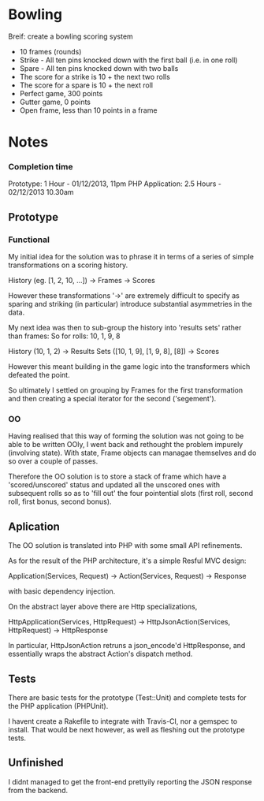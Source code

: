 # Bowling
Breif: create a bowling scoring system

* 10 frames (rounds)
* Strike - All ten pins knocked down with the first ball (i.e. in one roll)
* Spare - All ten pins knocked down with two balls
* The score for a strike is 10 + the next two rolls
* The score for a spare is 10 + the next roll
* Perfect game, 300 points
* Gutter game, 0 points
* Open frame, less than 10 points in a frame

# Notes

### Completion time

Prototype:         1 Hour  - 01/12/2013, 11pm
PHP Application: 2.5 Hours - 02/12/2013 10.30am

## Prototype

### Functional

My initial idea for the solution was to phrase it in terms of a series of simple transformations on a scoring history.

History (eg. [1, 2, 10, ...]) -> Frames -> Scores

However these transformations '->' are extremely difficult to specify as sparing and striking (in particular) introduce
substantial asymmetries in the data.

My next idea was then to sub-group the history into 'results sets' rather than frames:
So for rolls: 10, 1, 9, 8

History (10, 1, 2) -> Results Sets ([10, 1, 9], [1, 9, 8], [8]) -> Scores

However this meant building in the game logic into the transformers which defeated the point.

So ultimately I settled on grouping by Frames for the first transformation and then creating
a special iterator for the second ('segement').


### OO

Having realised that this way of forming the solution was not going to be able to be written OOly,
I went back and rethought the problem impurely (involving state). With state, Frame objects can managae themselves
and do so over a couple of passes.

Therefore the OO solution is to store a stack of frame which have a 'scored/unscored' status and updated all the unscored
ones with subsequent rolls so as to 'fill out' the four pointential slots (first roll, second roll, first bonus, second bonus).

## Aplication

The OO solution is translated into PHP with some small API refinements.

As for the result of the PHP architecture, it's a simple Resful MVC design:

Application(Services, Request) -> Action(Services, Request) -> Response

with basic dependency injection.

On the abstract layer above there are Http specializations,

HttpApplication(Services, HttpRequest) -> HttpJsonAction(Services, HttpRequest) -> HttpResponse

In particular, HttpJsonAction retruns a json_encode'd HttpResponse,
and essentially wraps the abstract Action's dispatch method.


 ## Tests

 There are basic tests for the prototype (Test::Unit) and complete tests for the PHP application (PHPUnit).

 I havent create a Rakefile to integrate with Travis-CI, nor a gemspec to install.
 That would be next however, as well as fleshing out the prototype tests.


## Unfinished

I didnt managed to get the front-end prettyily reporting the JSON response from the backend.
